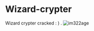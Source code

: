 # Wizard-crypter
Wizard crypter cracked : ) .
![im322age](https://github.com/187l/Wizard-crypter/assets/157996144/55663d96-ff8b-41a4-85ab-899421d7c7a7)

